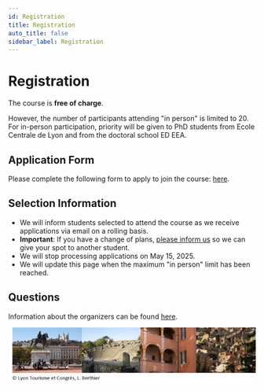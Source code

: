 ```yaml
---
id: Registration
title: Registration
auto_title: false
sidebar_label: Registration
---
```


# Registration

The course is **free of charge**.

However, the number of participants attending "in person" is limited to 20. For in-person participation, priority will be given to PhD students from Ecole Centrale de Lyon and from the doctoral school ED EEA.

## Application Form
Please complete the following form to apply to join the course: [here](https://forms.gle/tT8R4GMAnu8x3VN66).

## Selection Information
- We will inform students selected to attend the course as we receive applications via email on a rolling basis.
- **Important**: If you have a change of plans, [please inform us](./07_Contact-and-Info.md) so we can give your spot to another student.
- We will stop processing applications on May 15, 2025.
- We will update this page when the maximum "in person" limit has been reached.

## Questions
Information about the organizers can be found [here](./05_Registration.md).


<img src="./assets/footer.jpg" width=600>